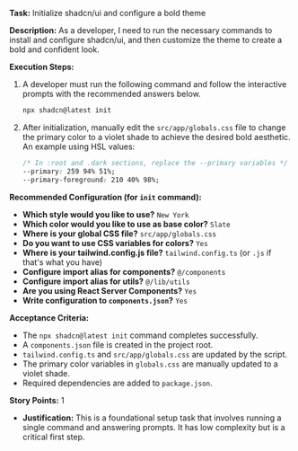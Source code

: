 **Task:** Initialize shadcn/ui and configure a bold theme

**Description:**
As a developer, I need to run the necessary commands to install and configure shadcn/ui, and then customize the theme to create a bold and confident look.

**Execution Steps:**
1.  A developer must run the following command and follow the interactive prompts with the recommended answers below.

    ```bash
    npx shadcn@latest init
    ```

2.  After initialization, manually edit the `src/app/globals.css` file to change the primary color to a violet shade to achieve the desired bold aesthetic. An example using HSL values:
    ```css
    /* In :root and .dark sections, replace the --primary variables */
    --primary: 259 94% 51%;
    --primary-foreground: 210 40% 98%;
    ```

**Recommended Configuration (for `init` command):**
- **Which style would you like to use?** `New York`
- **Which color would you like to use as base color?** `Slate`
- **Where is your global CSS file?** `src/app/globals.css`
- **Do you want to use CSS variables for colors?** `Yes`
- **Where is your tailwind.config.js file?** `tailwind.config.ts` (or `.js` if that's what you have)
- **Configure import alias for components?** `@/components`
- **Configure import alias for utils?** `@/lib/utils`
- **Are you using React Server Components?** `Yes`
- **Write configuration to `components.json`?** `Yes`

**Acceptance Criteria:**
- The `npx shadcn@latest init` command completes successfully.
- A `components.json` file is created in the project root.
- `tailwind.config.ts` and `src/app/globals.css` are updated by the script.
- The primary color variables in `globals.css` are manually updated to a violet shade.
- Required dependencies are added to `package.json`.

**Story Points:** 1
*   **Justification:** This is a foundational setup task that involves running a single command and answering prompts. It has low complexity but is a critical first step.
